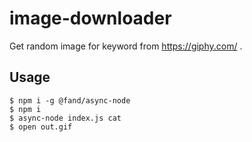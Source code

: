 # image-downloader

Get random image for keyword from https://giphy.com/ .

## Usage

```
$ npm i -g @fand/async-node
$ npm i
$ async-node index.js cat
$ open out.gif
```
